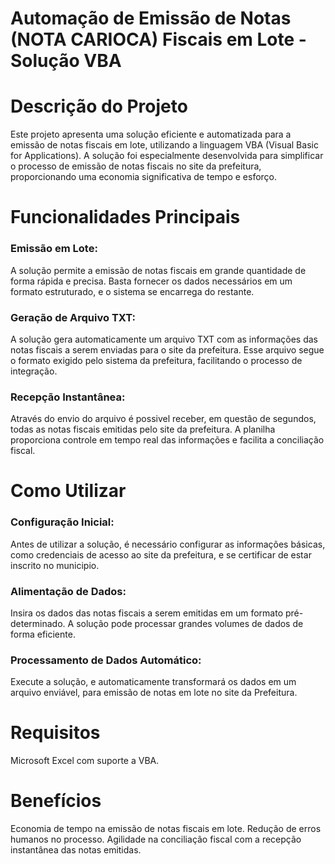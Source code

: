  
# Automação de Emissão de Notas (NOTA CARIOCA) Fiscais em Lote  - Solução VBA
# Descrição do Projeto
Este projeto apresenta uma solução eficiente e automatizada para a emissão de notas fiscais em lote, utilizando a linguagem VBA (Visual Basic for Applications). A solução foi especialmente desenvolvida para simplificar o processo de emissão de notas fiscais no site da prefeitura, proporcionando uma economia significativa de tempo e esforço.

# Funcionalidades Principais
### Emissão em Lote:
A solução permite a emissão de notas fiscais em grande quantidade de forma rápida e precisa. Basta fornecer os dados necessários em um formato estruturado, e o sistema se encarrega do restante.

### Geração de Arquivo TXT:
A solução gera automaticamente um arquivo TXT com as informações das notas fiscais a serem enviadas para o site da prefeitura. Esse arquivo segue o formato exigido pelo sistema da prefeitura, facilitando o processo de integração.

### Recepção Instantânea: 
Através do envio do arquivo é possivel receber, em questão de segundos, todas as notas fiscais emitidas pelo site da prefeitura. A planilha proporciona controle em tempo real das informações e facilita a conciliação fiscal.

# Como Utilizar
### Configuração Inicial: 
Antes de utilizar a solução, é necessário configurar as informações básicas, como credenciais de acesso ao site da prefeitura, e se certificar de estar inscrito no municipio.

### Alimentação de Dados:
Insira os dados das notas fiscais a serem emitidas em um formato pré-determinado. A solução pode processar grandes volumes de dados de forma eficiente.

### Processamento de Dados Automático:
Execute a solução, e automaticamente transformará os dados em um arquivo enviável, para emissão de notas em lote no site da Prefeitura.


# Requisitos
Microsoft Excel com suporte a VBA.
# Benefícios
Economia de tempo na emissão de notas fiscais em lote.
Redução de erros humanos no processo.
Agilidade na conciliação fiscal com a recepção instantânea das notas emitidas.

